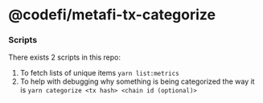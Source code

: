 # @codefi/metafi-tx-categorize


### Scripts
There exists 2 scripts in this repo:
1. To fetch lists of unique items `yarn list:metrics` 
2. To help with debugging why something is being categorized the way it is `yarn categorize <tx hash> <chain id (optional)>`